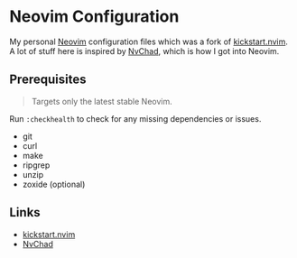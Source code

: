 # Neovim Configuration

My personal [Neovim](https://github.com/neovim/neovim) configuration files
which was a fork of
[kickstart.nvim](https://github.com/nvim-lua/kickstart.nvim). A lot of stuff
here is inspired by [NvChad](https://github.com/NvChad/NvChad), which is
how I got into Neovim.

## Prerequisites

> Targets only the latest stable Neovim.

Run `:checkhealth` to check for any missing dependencies or issues.

- git
- curl
- make
- ripgrep
- unzip
- zoxide (optional)

## Links

- [kickstart.nvim](https://github.com/nvim-lua/kickstart.nvim)
- [NvChad](https://github.com/NvChad/NvChad)

